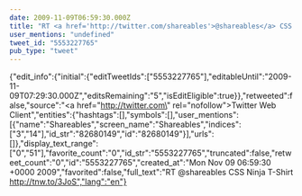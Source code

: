 ```yaml
---
date: 2009-11-09T06:59:30.000Z
title: "RT <a href='http://twitter.com/shareables'>@shareables</a> CSS Ninja T-Shirt http://tnw.to/3JoS″"
user_mentions: "undefined"
tweet_id: "5553227765"
pub_type: "tweet"
---
```

{"edit_info":{"initial":{"editTweetIds":["5553227765"],"editableUntil":"2009-11-09T07:29:30.000Z","editsRemaining":"5","isEditEligible":true}},"retweeted":false,"source":"<a href=\"http://twitter.com\" rel=\"nofollow\">Twitter Web Client</a>","entities":{"hashtags":[],"symbols":[],"user_mentions":[{"name":"Shareables","screen_name":"Shareables","indices":["3","14"],"id_str":"82680149","id":"82680149"}],"urls":[]},"display_text_range":["0","51"],"favorite_count":"0","id_str":"5553227765","truncated":false,"retweet_count":"0","id":"5553227765","created_at":"Mon Nov 09 06:59:30 +0000 2009","favorited":false,"full_text":"RT @shareables CSS Ninja T-Shirt http://tnw.to/3JoS","lang":"en"}
